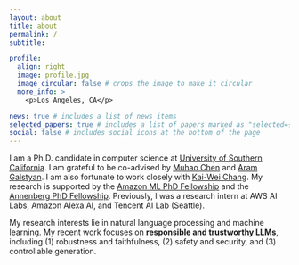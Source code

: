 ```yaml
---
layout: about
title: about
permalink: /
subtitle: 

profile:
  align: right
  image: profile.jpg
  image_circular: false # crops the image to make it circular
  more_info: >
    <p>Los Angeles, CA</p>

news: true # includes a list of news items
selected_papers: true # includes a list of papers marked as "selected={true}"
social: false # includes social icons at the bottom of the page
---
```


I am a Ph.D. candidate in computer science at [University of Southern California](https://www.usc.edu/). I am grateful to be co-advised by [Muhao Chen](https://muhaochen.github.io) and [Aram Galstyan](https://scholar.google.com/citations?user=rJTwW0MAAAAJ&hl=en). I am also fortunate to work closely with [Kai-Wei Chang](http://web.cs.ucla.edu/~kwchang/). My research is supported by the [Amazon ML PhD Fellowship](https://trustedai.usc.edu/20222023-amazon-ml-fellows-1) and the [Annenberg PhD Fellowship](https://graduateschool.usc.edu/fellowships/fellowships-for-phd-students/). Previously, I was a research intern at AWS AI Labs, Amazon Alexa AI, and Tencent AI Lab (Seattle).

My research interests lie in natural language processing and machine learning. My recent work focuses on **responsible and trustworthy LLMs**, including (1) robustness and faithfulness, (2) safety and security, and (3) controllable generation.




